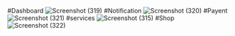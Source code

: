 #Dashboard
![Screenshot (319)](https://github.com/VishalGaurav01/Pro_Village/assets/97465452/56c3a85b-aab4-4d60-8112-9862daed3990)
#Notification
![Screenshot (320)](https://github.com/VishalGaurav01/Pro_Village/assets/97465452/513adb28-2a8e-423c-b55b-d9a4a68dd42a)
#Payent
![Screenshot (321)](https://github.com/VishalGaurav01/Pro_Village/assets/97465452/02189ef4-1b71-45f1-bbf3-23bdb8364c90)
#services
![Screenshot (315)](https://github.com/VishalGaurav01/Pro_Village/assets/97465452/337856a3-42fc-4804-bbcd-d64b18c18069)
#Shop
![Screenshot (322)](https://github.com/VishalGaurav01/Pro_Village/assets/97465452/0ba374fe-b516-48b5-b039-6ea2290fc675)
